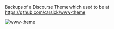 Backups of a Discourse Theme which used to be at https://github.com/carsick/www-theme

![www-theme](https://github.com/user-attachments/assets/e6786ff7-e9f7-4db3-b79d-43ca35d8770d)

